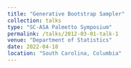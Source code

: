 ```yaml
---
title: "Generative Bootstrap Sampler"
collection: talks
type: "SC-ASA Palmetto Symposium"
permalink: /talks/2012-03-01-talk-1
venue: "Department of Statistics"
date: 2022-04-18
location: "South Carolina, Columbia"
---
```

